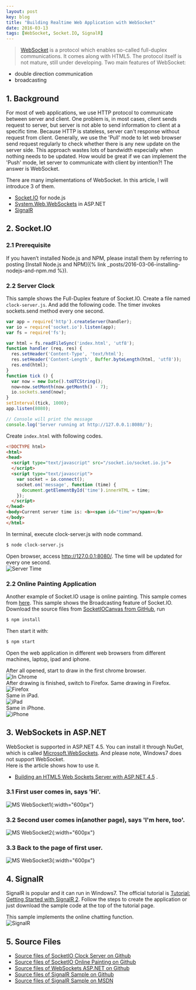 ```yaml
---
layout: post
key: blog
title: "Building Realtime Web Application with WebSocket"
date: 2016-03-13
tags: [WebSocket, Socket.IO, SignalR]
---
```


> [WebSocket](https://en.wikipedia.org/wiki/WebSocket) is a protocol which enables so-called full-duplex communications. It comes along with HTML5. The protocol itself is not mature, still under developing. Two main features of WebSocket:
* double direction communication
* broadcasting

## 1. Background
For most of web applications, we use HTTP protocol to communicate between server and client. One problem is, in most cases, client sends request to server, but server is not able to send information to client at a specific time. Because HTTP is stateless, server can't response without request from client. Generally, we use the 'Pull' mode to let web browser send request regularly to check whether there is any new update on the server side. This approach wastes lots of bandwidth especially when nothing needs to be updated. How would be great if we can implement the 'Push' mode, let server to communicate with client by intention?! The answer is WebSocket.

There are many implementations of WebSocket. In this article, I will introduce 3 of them.
 * [Socket.IO](http://socket.io/) for node.js
 * [System.Web.WebSockets](https://msdn.microsoft.com/en-us/hh969243.aspx) in ASP.NET
 * [SignalR](http://signalr.net/)

## 2. Socket.IO
### 2.1 Prerequisite
If you haven’t installed Node.js and NPM, please install them by referring to posting [Install Node.js and NPM]({% link _posts/2016-03-06-installing-nodejs-and-npm.md %}).
### 2.2 Server Clock
This sample shows the Full-Duplex feature of Socket.IO.
Create a file named `clock-server.js`. And add the following code. The timer invokes sockets.send method every one second.  

```javascript
var app = require('http').createServer(handler);
var io = require('socket.io').listen(app);
var fs = require('fs');

var html = fs.readFileSync('index.html', 'utf8');
function handler (req, res) {
  res.setHeader('Content-Type', 'text/html');
  res.setHeader('Content-Length', Buffer.byteLength(html, 'utf8'));
  res.end(html);
}
function tick () {
  var now = new Date().toUTCString();
  now=now.setMonth(now.getMonth() - 7);
  io.sockets.send(now);
}
setInterval(tick, 1000);
app.listen(8080);

// Console will print the message
console.log('Server running at http://127.0.0.1:8080/');
```  

Create `index.html` with following codes.  

```html
<!DOCTYPE html>
<html>
<head>
  <script type="text/javascript" src="/socket.io/socket.io.js">
  </script>
  <script type="text/javascript">
    var socket = io.connect();
    socket.on('message', function (time) {
      document.getElementById('time').innerHTML = time;
    });
  </script>
</head>
<body>Current server time is: <b><span id="time"></span></b>
</body>
</html>
```  

In terminal, execute clock-server.js with node command.
```sh
$ node clock-server.js
```
Open browser, access http://127.0.0.1:8080/. The time will be updated for every one second.  
![Server Time](/public/pics/2016-03-15/socketiotimer.png "Server Time")  

### 2.2 Online Painting Application
Another example of Socket.IO usage is online painting. This sample comes from [here](http://wesbos.com/html5-canvas-websockets-nodejs/). This sample shows the Broadcasting feature of Socket.IO.  
Download the source files from [SocketIOCanvas from GitHub](https://github.com/jojozhuang/Tutorials/tree/master/SocketIOCanvas), run
```sh
$ npm install
```
Then start it with:
```sh
$ npm start
```
Open the web application in different web browsers from different machines, laptop, ipad and iphone.

After all opened, start to draw in the first chrome browser.  
![In Chrome](/public/pics/2016-03-15/socketiopaint1.png)  
After drawing is finished, switch to Firefox. Same drawing in Firefox.  
![Firefox](/public/pics/2016-03-15/socketiopaint2.png)  
Same in iPad.  
![iPad](/public/pics/2016-03-15/socketiopaint3.png)  
Same in iPhone.  
![iPhone](/public/pics/2016-03-15/socketiopaint4.png)  

## 3. WebSockets in ASP.NET
WebSocket is supported in ASP.NET 4.5. You can install it through NuGet, which is called [Microsoft.WebSockets](http://www.nuget.org/packages/Microsoft.WebSockets/). And please note, Windows7 does not support WebSocket.  
Here is the article shows how to use it.
* [Building an HTML5 Web Sockets Server with ASP.NET 4.5](http://weblogs.asp.net/dwahlin/building-an-html5-web-sockets-server-with-asp-net-4-5) .  

### 3.1 First user comes in, says 'Hi'.  
![MS WebSocket1](/public/pics/2016-03-15/mswebsocket1.png "MS WebSocket1"){:width="600px"}    
### 3.2 Second user comes in(another page), says 'I'm here, too'.  
![MS WebSocket2](/public/pics/2016-03-15/mswebsocket2.png "MS WebSocket2"){:width="600px"}    
### 3.3 Back to the page of first user.
![MS WebSocket3](/public/pics/2016-03-15/mswebsocket3.png "MS WebSocket3"){:width="600px"}    

## 4. SignalR
SignalR is popular and it can run in Windows7. The official tutorial is [Tutorial: Getting Started with SignalR 2](http://www.asp.net/signalr/overview/getting-started/tutorial-getting-started-with-signalr). Follow the steps to create the application or just download the sample code at the top of the tutorial page.

This sample implements the online chatting function.  
![SignalR](/public/pics/2016-03-15/signalrsample.png "SignalR")  

## 5. Source Files
* [Source files of SocketIO Clock Server on Github](https://github.com/jojozhuang/Tutorials/tree/master/SocketIOClock)
* [Source files of SocketIO Online Painting on Github](https://github.com/jojozhuang/Tutorials/tree/master/SocketIOCanvas)
* [Source files of WebSockets ASP.NET on Github](https://github.com/jojozhuang/Tutorials/tree/master/WebSocketsASPNET)
* [Source files of SignalR Sample on Github](https://github.com/jojozhuang/Tutorials/tree/master/SignalRChat)
* [Source files of SignalR Sample on MSDN](https://code.msdn.microsoft.com/SignalR-Getting-Started-b9d18aa9)
